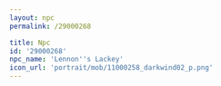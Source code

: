 ```yaml
---
layout: npc
permalink: /29000268

title: Npc
id: '29000268'
npc_name: 'Lennon''s Lackey'
icon_url: 'portrait/mob/11000258_darkwind02_p.png'
---
```

